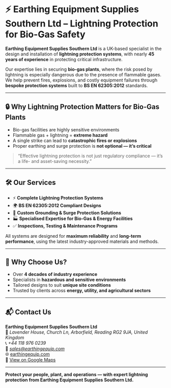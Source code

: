 # ⚡ Earthing Equipment Supplies Southern Ltd – Lightning Protection for Bio-Gas Safety

**Earthing Equipment Supplies Southern Ltd** is a UK-based specialist in the design and installation of **lightning protection systems**, with nearly **45 years of experience** in protecting critical infrastructure.

Our expertise lies in securing **bio-gas plants**, where the risk posed by lightning is especially dangerous due to the presence of flammable gases. We help prevent fires, explosions, and costly equipment failures through **bespoke protection systems** built to **BS EN 62305:2012** standards.

---

## 🔒 Why Lightning Protection Matters for Bio-Gas Plants

- Bio-gas facilities are highly sensitive environments  
- Flammable gas + lightning = **extreme hazard**  
- A single strike can lead to **catastrophic fires or explosions**  
- Proper earthing and surge protection is **not optional — it’s critical**  

> “Effective lightning protection is not just regulatory compliance — it’s a life- and asset-saving necessity.”

---

## 🛠️ Our Services

- ⚡ **Complete Lightning Protection Systems**  
- 🌍 **BS EN 62305:2012 Compliant Designs**  
- 🧰 **Custom Grounding & Surge Protection Solutions**  
- 🏭 **Specialised Expertise for Bio-Gas & Energy Facilities**  
- ✅ **Inspections, Testing & Maintenance Programs**  

All systems are designed for **maximum reliability** and **long-term performance**, using the latest industry-approved materials and methods.

---

## 🧠 Why Choose Us?

- Over **4 decades of industry experience**  
- Specialists in **hazardous and sensitive environments**  
- Tailored designs to suit **unique site conditions**  
- Trusted by clients across **energy, utility, and agricultural sectors**

---

## 📬 Contact Us

**Earthing Equipment Supplies Southern Ltd**  
📍 *Lavender House, Church Ln, Arborfield, Reading RG2 9JA, United Kingdom*  
📞 *+44 118 976 0239*  
📧 *sales@earthingequip.com*  
🌐 [earthingequip.com](https://earthingequip.com/)  
📌 [View on Google Maps](https://maps.app.goo.gl/NXB6h1f7iCMDeusC9)

---

**Protect your people, plant, and operations — with expert lightning protection from Earthing Equipment Supplies Southern Ltd.**
